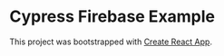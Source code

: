 # Cypress Firebase Example

This project was bootstrapped with [Create React App](https://github.com/facebook/create-react-app).
